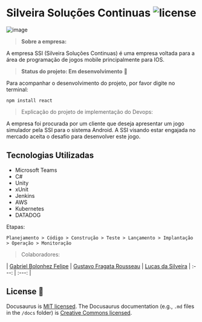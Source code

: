 # Silveira Soluções Continuas ![license](https://user-images.githubusercontent.com/125428490/228728729-18d89fba-74ac-49d9-9b43-9ab1561672b2.png) 

![image](https://user-images.githubusercontent.com/125428490/228621929-6852d9c3-80d8-48df-8505-eae006d05e3b.png) 

> **Sobre a empresa:**

A empresa SSI (Silveira Soluções Continuas) é uma empresa voltada para a área de programação de jogos mobile principalmente para IOS. 

> **Status do projeto: Em desenvolvimento** :hammer: 

Para acompanhar o desenvolvimento do projeto, por favor digite no terminal: 

```
npm install react
```

> Explicação do projeto de implementação do Devops:

A empresa foi procurada por um cliente que deseja apresentar um jogo simulador pela SSI para o sistema Android. A SSI visando estar engajada no mercado aceita o desafio para desenvolver este jogo.

## Tecnologias Utilizadas

* Microsoft Teams
* C#
* Unity
* xUnit
* Jenkins
* AWS
* Kubernetes
* DATADOG

Etapas:

```
Planejamento > Código > Construção > Teste > Lançamento > Implantação > Operação > Monitoração 
```

> Colaboradores:
> 
| [Gabriel Bolonhez Felipe](https://github.com/Gabrieltr1) | [Gustavo Fragata Rousseau](https://github.com/fr4agata) | [Lucas da Silveira](https://github.com/Lukinggg)
| :---: | :---: | 

## License :construction:
Docusaurus is [MIT licensed](./LICENSE).
The Docusaurus documentation (e.g., `.md` files in the `/docs` folder)
is [Creative Commons licensed](./LICENSE-docs).


